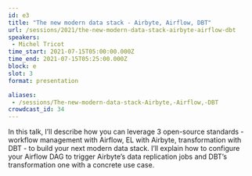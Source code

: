 ```yaml
---
id: e3
title: "The new modern data stack - Airbyte, Airflow, DBT"
url: /sessions/2021/the-new-modern-data-stack-airbyte-airflow-dbt
speakers:
 - Michel Tricot
time_start: 2021-07-15T05:00:00.000Z
time_end: 2021-07-15T05:25:00.000Z
block: e
slot: 3
format: presentation

aliases:
 - /sessions/The-new-modern-data-stack-Airbyte,-Airflow,-DBT
crowdcast_id: 34
---
```


In this talk, I’ll describe how you can leverage 3 open-source standards - workflow management with Airflow, EL with Airbyte, transformation with DBT - to build your next modern data stack. I’ll explain how to configure your Airflow DAG to trigger Airbyte’s data replication jobs and DBT’s transformation one with a concrete use case.
